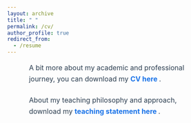 ```yaml
---
layout: archive
title: " "
permalink: /cv/
author_profile: true
redirect_from:
  - /resume
---
```


<style>
  .cv-container {
    width: 80%;
    margin: 0 auto;
    color: #2c3e50;
    font-size: 1rem;
    line-height: 1.6;
  }
  .cv-container p {
    text-align: left;
    margin-bottom: 1.5em;
  }
  .cv-container a {
    font-weight: bold;
    text-decoration: none;
    color: #1a73e8;
  }
  .cv-container a:hover {
    text-decoration: underline;
  }
</style>

<div class="cv-container">
  <p>
    A bit more about my academic and professional journey, you can download my
    <a href="/assets/Nabeel_Maqsood_cv_Feb_2025.pdf" target="_blank">
      CV here
    </a>.
  </p>

  <p>
    About my teaching philosophy and approach, download my
    <a href="/assets/My Teaching Statement.pdf" target="_blank">
    teaching statement here
    </a>.
  </p>
</div>

